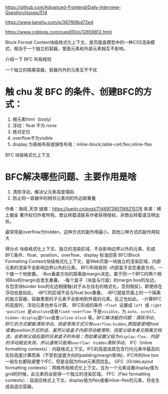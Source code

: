 https://github.com/Advanced-Frontend/Daily-Interview-Question/issues/514

https://www.jianshu.com/p/387f89bd72ed

https://www.cnblogs.com/cupid10/p/12659812.html

Block Format Context块级格式化上下文，是页面盒模型中的一种CSS渲染模式，相当于一个独立的容器，里面元素和外部元素相互不影响。

介绍一下 BFC 布局规则

一个独立的隔离容器，容器内外的元素互不干扰
# 触 chu 发 BFC 的条件、创建BFC的方式：

1. 根元素html（body）
2. 浮动：float 不为 none
3. 绝对定位
4. overflow不为visible
5. display 为表格布局或弹性布局：inline-block,table-cell,flex,inline-flex


BFC 块级格式化上下文
# BFC解决哪些问题、主要作用是啥
1. 清除浮动，解决父元素高度塌陷
2. 防止同一容器中的相邻元素间的外边距重叠


作者：海阔_天空
链接：https://juejin.cn/post/7146973901166215176
来源：稀土掘金
著作权归作者所有。商业转载请联系作者获得授权，非商业转载请注明出处。

最常用是overflow为hidden，这种方式的副作用最小，其他三种方式的副作用较大


得分点 块级格式化上下文、独立的渲染区域、不会影响边界以外的元素、形成BFC条件、float、position、overflow、display 标准回答 BFC(Block Formatting Context)块级格式化上下文，是Web页面一块独立的渲染区域，内部元素的渲染不会影响边界以外的元素。 BFC布局规则 -内部盒子会在垂直方向，一个接一个地放置。 -Box垂直方向的距离由margin决定。属于同一个BFC的两个相邻Box的margin会发生重叠。 -每个盒子（块盒与行盒）的margin box的左边，与包含块border box的左边相接触(对于从左往右的格式化，否则相反)。即使存在浮动也是如此。 -BFC的区域不会与float box重叠。 -BFC就是页面上的一个隔离的独立容器，容器里面的子元素不会影响到外面的元素。反之也如此。 -计算BFC的高度时，浮动元素也参与计算。 BFC形成的条件 -`float `设置成 `left `或 `right` -`position `是`absolute`或者`fixed` -`overflow `不是`visible`，为 `auto`、`scroll`、`hidden` -`display`是`flex`或者`inline-block` 等。*BFC解决能的问题：清除浮动，BFC的方式都能清除浮动，但是常用方式只有`overflow:hidden`,原因是使用float或者position方式的话，虽然父级盒子内部浮动被清除，但是父级本身又脱离文档流，会影响父级后面的兄弟盒子的布局；而如果设置父级为`display:flex`，内部的浮动就会失效，所以通常只是用`overflow: hidden`清除浮动*。 IFC（Inline formatting contexts）：内联格式上下文。IFC的高度由其包含行内元素中最高的实际高度计算而来（不受到竖直方向的padding/margin影响)，IFC中的line box一般左右都贴紧整个IFC，但是会因为float元素而扰乱。 GFC（GrideLayout formatting contexts）：网格布局格式化上下文。当为一个元素设置display值为grid的时候，此元素将会获得一个独立的渲染区域。 FFC（Flex formatting contexts）：自适应格式上下文。display值为flex或者inline-flex的元素，将会生成自适应容器。
